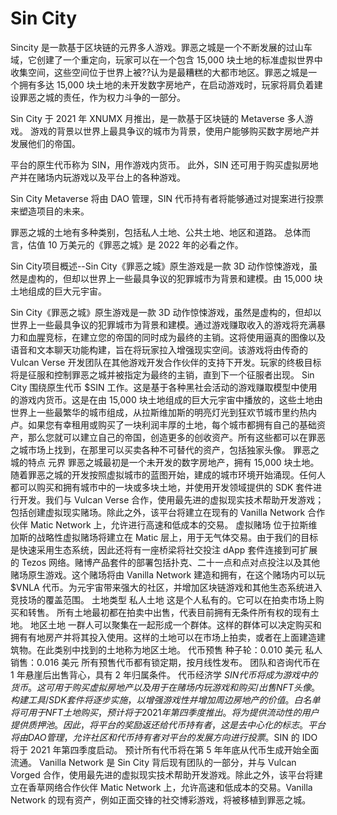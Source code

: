 # 

# Sin City

Sincity 是一款基于区块链的元界多人游戏。罪恶之城是一个不断发展的过山车域，它创建了一个重定向，玩家可以在一个包含 15,000 块土地的标准虚拟世界中收集空间，这些空间位于世界上被??认为是最糟糕的大都市地区。罪恶之城是一个拥有多达 15,000 块土地的未开发数字房地产，在启动游戏时，玩家将肩负着建设罪恶之城的责任，作为权力斗争的一部分。



Sin City 于 2021 年 XNUMX 月推出，是一款基于区块链的 Metaverse 多人游戏。 游戏的背景以世界上最具争议的城市为背景，使用户能够购买数字房地产并发展他们的帝国。

平台的原生代币称为 SIN，用作游戏内货币。 此外，SIN 还可用于购买虚拟房地产并在赌场内玩游戏以及平台上的各种游戏。

Sin City Metaverse 将由 DAO 管理，SIN 代币持有者将能够通过对提案进行投票来塑造项目的未来。

罪恶之城的土地有多种类别，包括私人土地、公共土地、地区和道路。 总体而言，估值 10 万美元的《罪恶之城》是 2022 年的必看之作。

Sin City项目概述--Sin City《罪恶之城》原生游戏是一款 3D 动作惊悚游戏，虽然是虚构的，但却以世界上一些最具争议的犯罪城市为背景和建模。由 15,000 块土地组成的巨大元宇宙。

Sin City《罪恶之城》原生游戏是一款 3D 动作惊悚游戏，虽然是虚构的，但却以世界上一些最具争议的犯罪城市为背景和建模。通过游戏赚取收入的游戏将充满暴力和血腥竞标，在建立您的帝国的同时成为最终的主销。这将使用逼真的图像以及语音和文本聊天功能构建，旨在将玩家拉入增强现实空间。该游戏将由传奇的 Vulcan Verse 开发团队在其他游戏开发合作伙伴的支持下开发。玩家的终极目标将是征服和控制罪恶之城并被指定为最终的主销，直到下一个征服者出现。 Sin City 围绕原生代币 $SIN 工作。这是基于各种黑社会活动的游戏赚取模型中使用的游戏内货币。这是在由 15,000 块土地组成的巨大元宇宙中播放的，这些土地由世界上一些最繁华的城市组成，从拉斯维加斯的明亮灯光到狂欢节城市里约热内卢。如果您有幸租用或购买了一块利润丰厚的土地，每个城市都拥有自己的基础资产，那么您就可以建立自己的帝国，创造更多的创收资产。所有这些都可以在罪恶之城市场上找到，在那里可以买卖各种不可替代的资产，包括独家头像。 罪恶之城的特点 元界 罪恶之城最初是一个未开发的数字房地产，拥有 15,000 块土地。随着罪恶之城的开发按照虚拟城市的蓝图开始，建成的城市环境开始涌现。任何人都可以购买和拥有城市中的一块或多块土地，并使用开发领域提供的 SDK 套件进行开发。我们与 Vulcan Verse 合作，使用最先进的虚拟现实技术帮助开发游戏；包括创建虚拟现实赌场。除此之外，该平台将建立在现有的 Vanilla Network 合作伙伴 Matic Network 上，允许进行高速和低成本的交易。 虚拟赌场 位于拉斯维加斯的战略性虚拟赌场将建立在 Matic 层上，用于无气体交易。由于我们的目标是快速采用生态系统，因此还将有一座桥梁将社交投注 dApp 套件连接到可扩展的 Tezos 网络。赌博产品套件的部署包括扑克、二十一点和点对点投注以及其他赌场原生游戏。这个赌场将由 Vanilla Network 建造和拥有，在这个赌场内可以玩 $VNLA 代币。为元宇宙带来强大的社区，并增加区块链游戏和其他生态系统进入竞技场的覆盖范围。 土地类型 私人土地 这是个人私有的。它可以在拍卖市场上购买和转售。 所有土地最初都在拍卖中出售，代表目前拥有无条件所有权的现有土地。 地区土地 一群人可以聚集在一起形成一个群体。这样的群体可以决定购买和拥有有地房产并将其投入使用。这样的土地可以在市场上拍卖，或者在上面建造建筑物。在此类别中找到的土地称为地区土地。 代币预售 种子轮：0.010 美元 私人销售：0.016 美元 所有预售代币都有锁定期，按月线性发布。 团队和咨询代币在 1 年悬崖后出售背心，具有 2 年归属条件。 代币经济学 $SIN 代币将成为游戏中的货币。这可用于购买虚拟房地产以及用于在赌场内玩游戏和购买/出售 NFT 头像。构建工具/SDK套件将逐步实施，以增强游戏性并增加周边房地产的价值。白名单将可用于 NFT 土地购买，预计将于 2021 年第四季度 推出。将为提供流动性的用户提供质押池。因此，将平台的奖励返还给代币持有者，这是去中心化的标志。 平台将由 DAO 管理，允许社区和代币持有者对平台的发展方向进行投票。$SIN 的 IDO 将于 2021 年第四季度启动。 预计所有代币将在第 5 年年底从代币生成开始全面流通。 Vanilla Network 是 Sin City 背后现有团队的一部分，并与 Vulcan Vorged 合作，使用最先进的虚拟现实技术帮助开发游戏。除此之外，该平台将建立在香草网络合作伙伴 Matic Network 上，允许高速和低成本的交易。Vanilla Network 的现有资产，例如正面交锋的社交博彩游戏，将被移植到罪恶之城。



